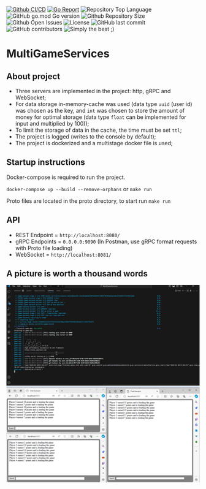 [![Github CI/CD](https://img.shields.io/github/workflow/status/IskenT/MultiGameServices/Go)](https://github.com/IskenT/MultiGameServices/actions)
[![Go Report](https://goreportcard.com/badge/github.com/IskenT/MultiGameServices)](https://goreportcard.com/report/github.com/IskenT/MultiGameServices)
![Repository Top Language](https://img.shields.io/github/languages/top/IskenT/MultiGameServices)
![GitHub go.mod Go version](https://img.shields.io/github/go-mod/go-version/IskenT/MultiGameServices)
![Github Repository Size](https://img.shields.io/github/repo-size/IskenT/MultiGameServices)
![Github Open Issues](https://img.shields.io/github/issues/IskenT/MultiGameServices)
![License](https://img.shields.io/badge/license-MIT-green)
![GitHub last commit](https://img.shields.io/github/last-commit/IskenT/MultiGameServices)
![GitHub contributors](https://img.shields.io/github/contributors/IskenT/MultiGameServices)
![Simply the best ;)](https://img.shields.io/badge/simply-the%20best%20%3B%29-orange)

# MultiGameServices

## About project
- Three servers are implemented in the project: http, gRPC and WebSocket;
- For data storage in-memory-cache was used (data type `uuid` (user id) was chosen as the key, and `int` was chosen to store the amount of money for optimal storage (data type `float` can be implemented for input and multiplied by 100));
- To limit the storage of data in the cache, the time must be set `ttl`;
- The project is logged (writes to the console by default);
- The project is dockerized and a multistage docker file is used;

##  Startup instructions
Docker-compose is required to run the project.

`docker-compose up --build --remove-orphans` or `make run`

Proto files are located in the proto directory, to start run `make run`

## API
- REST Endpoint = `http://localhost:8080/`
- gRPC Endpoints = `0.0.0.0:9090` (In Postman, use gRPC format requests with Proto file loading)
- WebSocket = `http://localhost:8081/`

## A picture is worth a thousand words
<img src="./images/runner.PNG">

<img src="./images/socket.PNG">
 
 
